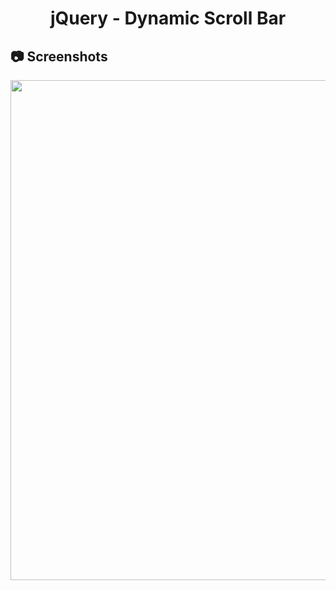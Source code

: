 <h1 align="center">
    jQuery - Dynamic Scroll Bar
</h1>

<h2>
📷 Screenshots
</h2>

<p align="center">
  <img src="https://github.com/ozkannbuyuk/jquery-exercises/assets/111967202/5d923a37-30c2-453e-ac97-ea9fe2c0246c" width="800" />
</p>
